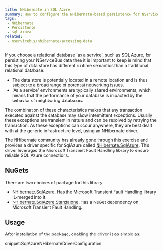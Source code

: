 ```yaml
---
title: NHibernate in SQL Azure 
summary: How to configure the NHibernate-based persistence for NServiceBus when running on SQL Azure
tags:
 - NHibernate
 - Persistence
 - Sql Azure
related:
 - nservicebus/nhibernate/accessing-data
---
```


If you choose a relational database 'as a service', such as SQL Azure, for persisting your NServiceBus data then it is important to keep in mind that this type of data store has different runtime semantics than a traditional relational database:

* The data store is potentially located in a remote location and is thus subject to a broad range of potential networking issues.
* 'As a service' environments are typically shared environments, which means that the performance of your database is impacted by the behavior of neighboring databases.

The combination of these characteristics makes that any transaction executed against the database may show intermittent exceptions. Usually these exceptions are transient in nature and can be resolved by retrying the transaction. As these exceptions can occur anywhere, they are best dealt with at the generic infrastructure level, using an NHibernate driver. 

The NHibernate community has already gone through this exercise and provides a driver specific for SqlAzure called [NHibernate.SqlAzure](https://github.com/MRCollective/NHibernate.SqlAzure/). This driver leverages the Microsoft Transient Fault Handling library to ensure reliable SQL Azure connections.


## NuGets

There are two choices of package for this library. 

 * [NHibernate.SqlAzure](https://www.nuget.org/packages/NHibernate.SqlAzure). Has the Microsoft Transient Fault Handling library IL-merged into it.
 * [NHibernate.SqlAzure.Standalone](https://www.nuget.org/packages/NHibernate.SqlAzure.Standalone). Has a NuGet dependency on  Microsoft Transient Fault Handling.


## Usage

After installation of the package, enabling the driver is as simple as:

snippet:SqlAzureNHibernateDriverConfiguration
